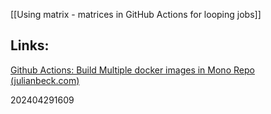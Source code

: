 
[[Using matrix - matrices in GitHub Actions for looping jobs]]

## Links:


[Github Actions: Build Multiple docker images in Mono Repo (julianbeck.com)](https://blog.julianbeck.com/posts/build-multiple-docker-images-using-github-action-and-matrix-builds/)

202404291609